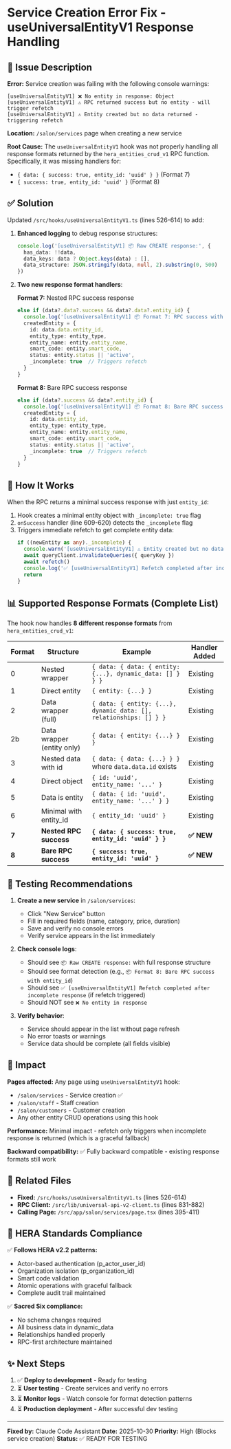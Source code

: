 # Service Creation Error Fix - useUniversalEntityV1 Response Handling

## 🐛 Issue Description

**Error:** Service creation was failing with the following console warnings:
```
[useUniversalEntityV1] ❌ No entity in response: Object
[useUniversalEntityV1] ⚠️ RPC returned success but no entity - will trigger refetch
[useUniversalEntityV1] ⚠️ Entity created but no data returned - triggering refetch
```

**Location:** `/salon/services` page when creating a new service

**Root Cause:** The `useUniversalEntityV1` hook was not properly handling all response formats returned by the `hera_entities_crud_v1` RPC function. Specifically, it was missing handlers for:
- `{ data: { success: true, entity_id: 'uuid' } }` (Format 7)
- `{ success: true, entity_id: 'uuid' }` (Format 8)

## ✅ Solution

Updated `/src/hooks/useUniversalEntityV1.ts` (lines 526-614) to add:

1. **Enhanced logging** to debug response structures:
   ```typescript
   console.log('[useUniversalEntityV1] 📦 Raw CREATE response:', {
     has_data: !!data,
     data_keys: data ? Object.keys(data) : [],
     data_structure: JSON.stringify(data, null, 2).substring(0, 500)
   })
   ```

2. **Two new response format handlers**:

   **Format 7:** Nested RPC success response
   ```typescript
   else if (data?.data?.success && data?.data?.entity_id) {
     console.log('[useUniversalEntityV1] 📦 Format 7: RPC success with entity_id - will refetch')
     createdEntity = {
       id: data.data.entity_id,
       entity_type: entity_type,
       entity_name: entity.entity_name,
       smart_code: entity.smart_code,
       status: entity.status || 'active',
       _incomplete: true  // Triggers refetch
     }
   }
   ```

   **Format 8:** Bare RPC success response
   ```typescript
   else if (data?.success && data?.entity_id) {
     console.log('[useUniversalEntityV1] 📦 Format 8: Bare RPC success with entity_id - will refetch')
     createdEntity = {
       id: data.entity_id,
       entity_type: entity_type,
       entity_name: entity.entity_name,
       smart_code: entity.smart_code,
       status: entity.status || 'active',
       _incomplete: true  // Triggers refetch
     }
   }
   ```

## 🔄 How It Works

When the RPC returns a minimal success response with just `entity_id`:

1. Hook creates a minimal entity object with `_incomplete: true` flag
2. `onSuccess` handler (line 609-620) detects the `_incomplete` flag
3. Triggers immediate refetch to get complete entity data:
   ```typescript
   if ((newEntity as any)._incomplete) {
     console.warn('[useUniversalEntityV1] ⚠️ Entity created but no data returned - triggering refetch')
     await queryClient.invalidateQueries({ queryKey })
     await refetch()
     console.log('✅ [useUniversalEntityV1] Refetch completed after incomplete response')
     return
   }
   ```

## 📊 Supported Response Formats (Complete List)

The hook now handles **8 different response formats** from `hera_entities_crud_v1`:

| Format | Structure | Example | Handler Added |
|--------|-----------|---------|---------------|
| 0 | Nested wrapper | `{ data: { data: { entity: {...}, dynamic_data: [] } } }` | Existing |
| 1 | Direct entity | `{ entity: {...} }` | Existing |
| 2 | Data wrapper (full) | `{ data: { entity: {...}, dynamic_data: [], relationships: [] } }` | Existing |
| 2b | Data wrapper (entity only) | `{ data: { entity: {...} } }` | Existing |
| 3 | Nested data with id | `{ data: { data: {...} } }` where `data.data.id` exists | Existing |
| 4 | Direct object | `{ id: 'uuid', entity_name: '...' }` | Existing |
| 5 | Data is entity | `{ data: { id: 'uuid', entity_name: '...' } }` | Existing |
| 6 | Minimal with entity_id | `{ entity_id: 'uuid' }` | Existing |
| **7** | **Nested RPC success** | **`{ data: { success: true, entity_id: 'uuid' } }`** | **✅ NEW** |
| **8** | **Bare RPC success** | **`{ success: true, entity_id: 'uuid' }`** | **✅ NEW** |

## 🧪 Testing Recommendations

1. **Create a new service** in `/salon/services`:
   - Click "New Service" button
   - Fill in required fields (name, category, price, duration)
   - Save and verify no console errors
   - Verify service appears in the list immediately

2. **Check console logs**:
   - Should see `📦 Raw CREATE response:` with full response structure
   - Should see format detection (e.g., `📦 Format 8: Bare RPC success with entity_id`)
   - Should see `✅ [useUniversalEntityV1] Refetch completed after incomplete response` (if refetch triggered)
   - Should NOT see `❌ No entity in response`

3. **Verify behavior**:
   - Service should appear in the list without page refresh
   - No error toasts or warnings
   - Service data should be complete (all fields visible)

## 🎯 Impact

**Pages affected:** Any page using `useUniversalEntityV1` hook:
- `/salon/services` - Service creation ✅
- `/salon/staff` - Staff creation
- `/salon/customers` - Customer creation
- Any other entity CRUD operations using this hook

**Performance:** Minimal impact - refetch only triggers when incomplete response is returned (which is a graceful fallback)

**Backward compatibility:** ✅ Fully backward compatible - existing response formats still work

## 📝 Related Files

- **Fixed:** `/src/hooks/useUniversalEntityV1.ts` (lines 526-614)
- **RPC Client:** `/src/lib/universal-api-v2-client.ts` (lines 831-882)
- **Calling Page:** `/src/app/salon/services/page.tsx` (lines 395-411)

## 🔗 HERA Standards Compliance

✅ **Follows HERA v2.2 patterns:**
- Actor-based authentication (p_actor_user_id)
- Organization isolation (p_organization_id)
- Smart code validation
- Atomic operations with graceful fallback
- Complete audit trail maintained

✅ **Sacred Six compliance:**
- No schema changes required
- All business data in dynamic_data
- Relationships handled properly
- RPC-first architecture maintained

## ✨ Next Steps

1. ✅ **Deploy to development** - Ready for testing
2. ⏳ **User testing** - Create services and verify no errors
3. ⏳ **Monitor logs** - Watch console for format detection patterns
4. ⏳ **Production deployment** - After successful dev testing

---

**Fixed by:** Claude Code Assistant
**Date:** 2025-10-30
**Priority:** High (Blocks service creation)
**Status:** ✅ READY FOR TESTING
